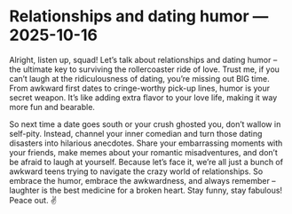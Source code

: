 # Relationships and dating humor — 2025-10-16

Alright, listen up, squad! Let’s talk about relationships and dating humor – the ultimate key to surviving the rollercoaster ride of love. Trust me, if you can’t laugh at the ridiculousness of dating, you’re missing out BIG time. From awkward first dates to cringe-worthy pick-up lines, humor is your secret weapon. It’s like adding extra flavor to your love life, making it way more fun and bearable. 

So next time a date goes south or your crush ghosted you, don’t wallow in self-pity. Instead, channel your inner comedian and turn those dating disasters into hilarious anecdotes. Share your embarrassing moments with your friends, make memes about your romantic misadventures, and don’t be afraid to laugh at yourself. Because let’s face it, we’re all just a bunch of awkward teens trying to navigate the crazy world of relationships. So embrace the humor, embrace the awkwardness, and always remember – laughter is the best medicine for a broken heart. Stay funny, stay fabulous! Peace out. ✌️